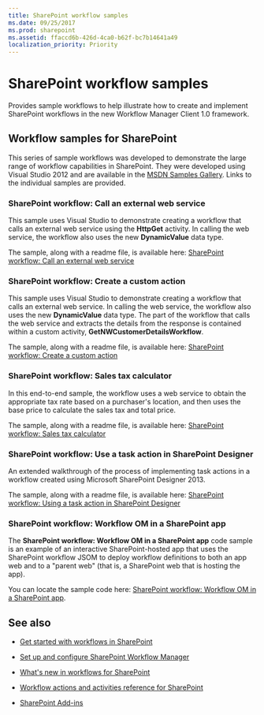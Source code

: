 ```yaml
---
title: SharePoint workflow samples
ms.date: 09/25/2017
ms.prod: sharepoint
ms.assetid: ffaccd6b-426d-4ca0-b62f-bc7b14641a49
localization_priority: Priority
---
```



# SharePoint workflow samples
Provides sample workflows to help illustrate how to create and implement SharePoint workflows in the new Workflow Manager Client 1.0 framework.
## Workflow samples for SharePoint
<a name="bkm_wfsamples"> </a>

This series of sample workflows was developed to demonstrate the large range of workflow capabilities in SharePoint. They were developed using Visual Studio 2012 and are available in the  [MSDN Samples Gallery](https://code.msdn.microsoft.com/). Links to the individual samples are provided.
  
    
    

### SharePoint workflow: Call an external web service

This sample uses Visual Studio to demonstrate creating a workflow that calls an external web service using the **HttpGet** activity. In calling the web service, the workflow also uses the new **DynamicValue** data type.
  
    
    
The sample, along with a readme file, is available here:  [SharePoint workflow: Call an external web service](https://code.msdn.microsoft.com/SharePoint-2013-workflow-48ea87d4)
  
    
    

### SharePoint workflow: Create a custom action

This sample uses Visual Studio to demonstrate creating a workflow that calls an external web service. In calling the web service, the workflow also uses the new **DynamicValue** data type. The part of the workflow that calls the web service and extracts the details from the response is contained within a custom activity, **GetNWCustomerDetailsWorkflow**.
  
    
    
The sample, along with a readme file, is available here:  [SharePoint workflow: Create a custom action](https://code.msdn.microsoft.com/SharePoint-2013-workflow-41e5c0f9)
  
    
    

### SharePoint workflow: Sales tax calculator

In this end-to-end sample, the workflow uses a web service to obtain the appropriate tax rate based on a purchaser's location, and then uses the base price to calculate the sales tax and total price.
  
    
    
The sample, along with a readme file, is available here:  [SharePoint workflow: Sales tax calculator](https://code.msdn.microsoft.com/SharePoint-2013-workflow-f7a1a8ba)
  
    
    

### SharePoint workflow: Use a task action in SharePoint Designer

An extended walkthrough of the process of implementing task actions in a workflow created using Microsoft SharePoint Designer 2013.
  
    
    
The sample, along with a readme file, is available here:  [SharePoint workflow: Using a task action in SharePoint Designer](https://code.msdn.microsoft.com/SharePoint-2013-workflow-942a5441)
  
    
    

### SharePoint workflow: Workflow OM in a SharePoint app

The **SharePoint workflow: Workflow OM in a SharePoint app** code sample is an example of an interactive SharePoint-hosted app that uses the SharePoint workflow JSOM to deploy workflow definitions to both an app web and to a "parent web" (that is, a SharePoint web that is hosting the app).
  
    
    
You can locate the sample code here:  [SharePoint workflow: Workflow OM in a SharePoint app](https://code.msdn.microsoft.com/SharePoint-2013-workflow-050f5211).
  
    
    

## See also
<a name="bkm_additional"> </a>


-  [Get started with workflows in SharePoint](get-started-with-workflows-in-sharepoint.md)
    
  
-  [Set up and configure SharePoint Workflow Manager](set-up-and-configure-sharepoint-workflow-manager.md)
    
  
-  [What's new in workflows for SharePoint](what-s-new-in-workflows-for-sharepoint.md)
    
  
-  [Workflow actions and activities reference for SharePoint](workflow-actions-and-activities-reference-for-sharepoint.md)
    
  
-  [SharePoint Add-ins](https://msdn.microsoft.com/library/cd1eda9e-8e54-4223-93a9-a6ea0d18df70%28Office.15%29.aspx)
    
  

